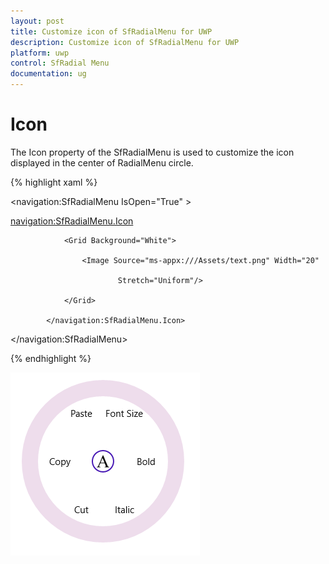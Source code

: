 ```yaml
---
layout: post
title: Customize icon of SfRadialMenu for UWP
description: Customize icon of SfRadialMenu for UWP
platform: uwp
control: SfRadial Menu 
documentation: ug
---
```


# Icon  

The Icon property of the SfRadialMenu is used to customize the icon displayed in the center of RadialMenu circle.   

{% highlight xaml %}

<navigation:SfRadialMenu IsOpen="True" >

<navigation:SfRadialMenu.Icon>

                <Grid Background="White">

                    <Image Source="ms-appx:///Assets/text.png" Width="20"  

 	 	 	                Stretch="Uniform"/>

                </Grid>

            </navigation:SfRadialMenu.Icon>

 </navigation:SfRadialMenu>

{% endhighlight %}


![](Icon_images/Icon_img1.png)





